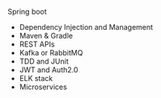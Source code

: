 Spring boot
- Dependency Injection and Management
- Maven & Gradle
- REST APIs
- Kafka or RabbitMQ
- TDD and JUnit
- JWT and Auth2.0
- ELK stack
- Microservices